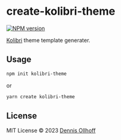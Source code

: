 # create-kolibri-theme

[![NPM version](https://img.shields.io/npm/v/create-kolibri-theme?color=9945FF&label=)](https://www.npmjs.com/package/create-kolibri-theme)

[Kolibri](https://kolibri.show) theme template generater.

## Usage

```bash
npm init kolibri-theme
```

or

```bash
yarn create kolibri-theme
```

## License

MIT License © 2023 [Dennis Ollhoff](https://github.com/nyxb)

